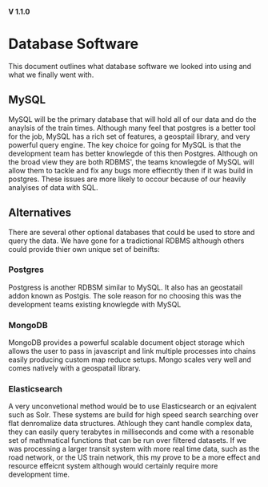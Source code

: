 **V 1.1.0**
# Database Software
This document outlines what database software we looked into using and what we finally went with.

## MySQL
MySQL will be the primary database that will hold all of our data and do the anaylsis of the train times. Although many feel that postgres is a better tool for the job, MySQL has a rich set of features, a geosptail library, and very powerful query engine. The key choice for going for MySQL is that the development team has better knowlegde of this then Postgres. Although on the broad view they are both RDBMS', the teams knowlegde of MySQL will allow them to tackle and fix any bugs more effiecntly then if it was build in postgres. These issues are more likely to occour because of our heavily analyises of data with SQL.

## Alternatives
There are several other optional databases that could be used to store and query the data. We have gone for a tradictional RDBMS although others could provide thier own unique set of beinifts:

### Postgres
Postgress is another RDBSM similar to MySQL. It also has an geostatail addon known as Postgis. The sole reason for no choosing this was the development teams existing knowlegde with MySQL

### MongoDB
MongoDB provides a powerful scalable document object storage which allows the user to pass in javascript and link multiple processes into chains easily producing custom map reduce setups. Mongo scales very well and comes natively with a geospatail library.

### Elasticsearch
A very unconvetional method would be to use Elasticsearch or an eqivalent such as Solr. These systems are build for high speed search searching over flat denromalize data structures. Athlough they cant handle complex data, they can easily query terabytes in milliseconds and come with a resonable set of mathmatical functions that can be run over filtered datasets. If we was processing a larger transit system with more real time data, such as the road network, or the US train network, this my prove to be a more effect and resource effeicnt system although would certainly require more development time.  